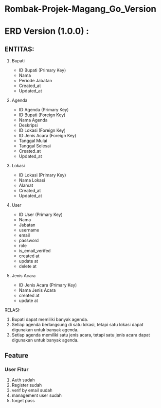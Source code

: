 # Rombak-Projek-Magang_Go_Version

# ERD Version (1.0.0) :

## ENTITAS:

1. Bupati
   - ID Bupati (Primary Key)
   - Nama
   - Periode Jabatan
   - Created_at
   - Updated_at

2. Agenda
   - ID Agenda (Primary Key)
   - ID Bupati (Foreign Key)
   - Nama Agenda
   - Deskripsi
   - ID Lokasi (Foreign Key)
   - ID Jenis Acara (Foreign Key)
   - Tanggal Mulai
   - Tanggal Selesai
   - Created_at
   - Updated_at

3. Lokasi
   - ID Lokasi (Primary Key)
   - Nama Lokasi
   - Alamat
   - Created_at
   - Updated_at

4. User
   - ID User (Primary Key)
   - Nama
   - Jabatan
   - username
   - email
   - password
   - role
   - is_email_verifed
   - created at
   - update at 
   - delete at

5. Jenis Acara
   - ID Jenis Acara (Primary Key)
   - Nama Jenis Acara
   - created at
   - update at 

RELASI:

1. Bupati dapat memiliki banyak agenda.
2. Setiap agenda berlangsung di satu lokasi, tetapi satu lokasi dapat digunakan untuk banyak agenda.
3. Setiap agenda memiliki satu jenis acara, tetapi satu jenis acara dapat digunakan untuk banyak agenda.

## Feature

### User Fitur 
1. Auth sudah
2. Register sudah 
3. verif by email sudah
4. management user sudah
5. forget pass 
